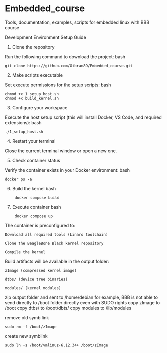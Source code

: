 # Embedded_course
Tools, documentation, examples, scripts for embedded linux with BBB course

Development Environment Setup Guide
1. Clone the repository

Run the following command to download the project:
bash

    git clone https://github.com/Gibran89/Embedded_course.git

2. Make scripts executable

Set execute permissions for the setup scripts:
bash

    chmod +x 1_setup_host.sh
    chmod +x build_kernel.sh

3. Configure your workspace

Execute the host setup script (this will install Docker, VS Code, and required extensions):
bash

    ./1_setup_host.sh

4. Restart your terminal

Close the current terminal window or open a new one.

5. Check container status

Verify the container exists in your Docker environment:
bash

    docker ps -a

6. Build the kernel
bash

        docker compose build

8. Execute container
bash

        docker compose up

The container is preconfigured to:

    Download all required tools (Linaro toolchain)

    Clone the BeagleBone Black kernel repository

    Compile the kernel

Build artifacts will be available in the output folder:

    zImage (compressed kernel image)

    dtbs/ (device tree binaries)

    modules/ (kernel modules)

zip output folder and sent to /home/debian for example, BBB is not able to send directly to /boot folder directly even with SUDO rights
copy zImage to /boot
copy dtbs/ to /boot/dbts/
copy modules to /lib/modules

remove old symb link

    sudo rm -f /boot/zImage
create new symblink

    sudo ln -s /boot/vmlinuz-6.12.34+ /boot/zImage
